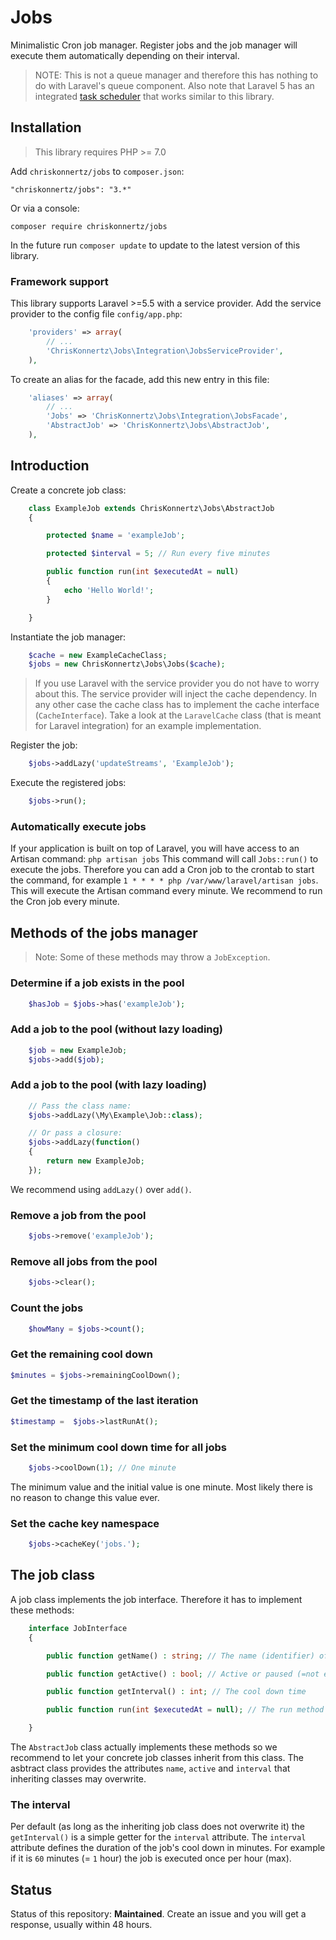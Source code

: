 # Jobs

Minimalistic Cron job manager. Register jobs and the job manager will execute them automatically depending on their interval.

> NOTE: This is not a queue manager and therefore this has nothing to do with Laravel's queue component. Also note that Laravel 5 has an integrated [task scheduler](https://laravel.com/docs/5.7/scheduling) that works similar to this library.

## Installation

> This library requires PHP >= 7.0

Add `chriskonnertz/jobs` to `composer.json`:

    "chriskonnertz/jobs": "3.*"
    
Or via a console:

```
composer require chriskonnertz/jobs
```

In the future run `composer update` to update to the latest version of this library.

### Framework support

This library supports Laravel >=5.5 with a service provider. Add the service provider to the config file `config/app.php`:

```php
    'providers' => array(
        // ...
        'ChrisKonnertz\Jobs\Integration\JobsServiceProvider',
    ),
```

To create an alias for the facade, add this new entry in this file:

```php
    'aliases' => array(
        // ...
        'Jobs' => 'ChrisKonnertz\Jobs\Integration\JobsFacade',
        'AbstractJob' => 'ChrisKonnertz\Jobs\AbstractJob',
    ),
```

## Introduction

Create a concrete job class:
```php
    class ExampleJob extends ChrisKonnertz\Jobs\AbstractJob 
    {

        protected $name = 'exampleJob';

        protected $interval = 5; // Run every five minutes

        public function run(int $executedAt = null)
        {
            echo 'Hello World!';
        }

    }
```

Instantiate the job manager:
```php
    $cache = new ExampleCacheClass;
    $jobs = new ChrisKonnertz\Jobs\Jobs($cache);
```

> If you use Laravel with the service provider you do not have to worry about this. The service provider will inject the cache dependency. In any other case the cache class has to implement the cache interface (`CacheInterface`). Take a look at the `LaravelCache` class (that is meant for Laravel integration) for an example implementation.

Register the job:
```php
    $jobs->addLazy('updateStreams', 'ExampleJob');
```

Execute the registered jobs:
```php
    $jobs->run();
```

### Automatically execute jobs

If your application is built on top of Laravel, you will have access to an Artisan command: `php artisan jobs` This command will call `Jobs::run()` to execute the jobs. Therefore you can add a Cron job to the crontab to start the command, for example `1 * * * * php /var/www/laravel/artisan jobs`. This will execute the Artisan command every minute. We recommend to run the Cron job every minute.

## Methods of the jobs manager

> Note: Some of these methods may throw a `JobException`.

### Determine if a job exists in the pool
```php
    $hasJob = $jobs->has('exampleJob');
```

### Add a job to the pool (without lazy loading)
```php
    $job = new ExampleJob;
    $jobs->add($job);
```

### Add a job to the pool (with lazy loading)
```php
    // Pass the class name:
    $jobs->addLazy(\My\Example\Job::class);

    // Or pass a closure:
    $jobs->addLazy(function()
    {
        return new ExampleJob;
    });
```

We recommend using `addLazy()` over `add()`.

### Remove a job from the pool
```php
    $jobs->remove('exampleJob');
```

### Remove all jobs from the pool
```php
    $jobs->clear();
```

### Count the jobs
```php
    $howMany = $jobs->count();
```

### Get the remaining cool down
```php
$minutes = $jobs->remainingCoolDown();
```
    
### Get the timestamp of the last iteration
```php
$timestamp =  $jobs->lastRunAt();
```
### Set the minimum cool down time for all jobs
```php
    $jobs->coolDown(1); // One minute
```

The minimum value and the initial value is one minute. Most likely there is no reason to change this value ever.

### Set the cache key namespace
```php
    $jobs->cacheKey('jobs.');
```

## The job class

A job class implements the job interface. Therefore it has to implement these methods:

```php
    interface JobInterface 
    {

        public function getName() : string; // The name (identifier) of the job

        public function getActive() : bool; // Active or paused (=not executed)?

        public function getInterval() : int; // The cool down time

        public function run(int $executedAt = null); // The run method

    }
```

The `AbstractJob` class actually implements these methods so we recommend to let your concrete job classes inherit from this class. The asbtract class provides the attributes `name`, `active` and `interval` that inheriting classes may overwrite.

### The interval

Per default (as long as the inheriting job class does not overwrite it) the `getInterval()` is a simple getter 
for the `interval` attribute. The `interval` attribute defines the duration of the job's cool down in minutes. For example if it is `60` minutes (= `1` hour) the job is executed once per hour (max).

## Status

Status of this repository: **Maintained**. Create an issue and you will get a response, usually within 48 hours.
